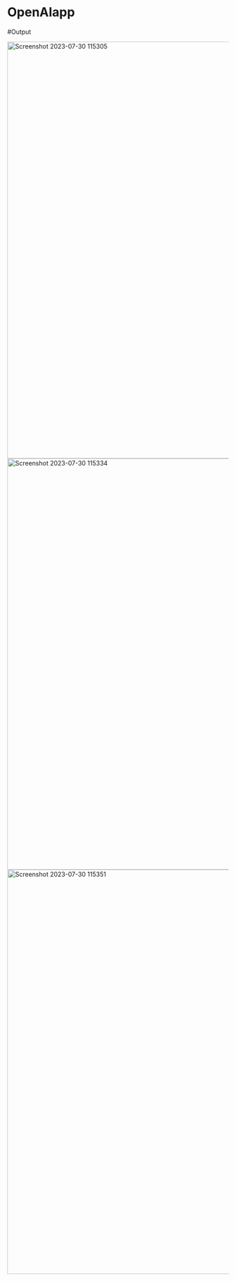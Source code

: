 # OpenAIapp

#Output

<img width="947" alt="Screenshot 2023-07-30 115305" src="https://github.com/ShreyanshRaj22/OpenAIapp/assets/103232875/1322829e-a211-4d0a-9a91-44d58e09f13d">
<img width="934" alt="Screenshot 2023-07-30 115334" src="https://github.com/ShreyanshRaj22/OpenAIapp/assets/103232875/8b6aa0b8-ea45-433f-a43a-5096b0192924">
<img width="919" alt="Screenshot 2023-07-30 115351" src="https://github.com/ShreyanshRaj22/OpenAIapp/assets/103232875/938efb6b-50cb-4d40-9087-f7f1914e1f77">

